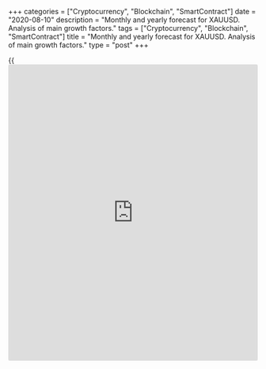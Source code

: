 +++
categories = ["Cryptocurrency", "Blockchain", "SmartContract"]
date = "2020-08-10"
description = "Monthly and yearly forecast for XAUUSD. Analysis of main growth factors."
tags = ["Cryptocurrency", "Blockchain", "SmartContract"]
title = "Monthly and yearly forecast for XAUUSD. Analysis of main growth factors."
type = "post"
+++

{{<iframe id="large-banner" src="https://www.bounty.group/#slide=7.0" width="100%" height="600" scrolling="no" style="border: 0px solid rgb(216, 221, 230); border-radius: 3px;">}}

August 10, 2020

August 10, 2020

Where is the gold price ceiling? The actual scenario for the coming
months and yearsMikhail Hypov

## The main factor in gold price growth, key levels, monthly and yearly
trading plan, long-term investment levels

Dear friends,

Gold has set up a new record and has already exceeded the
psychologically important level of 2,000 USD. My latest gold forecast is
[here][1]. Buyers’ targets were reached without expected retracements.
We need to update the scenario and find new targets and key levels for
the next months and years. That’s what we are going to do now!

### Fundamental analysis

First, let’s analyze the fundamental growth factors.

![LiteForex: Monthly and yearly forecast for XAUUSD. Analysis of main
growth factors.][2]

The chart above highlights two periods when the US Congress was
discussing the economic relief package. In the last case, the final
package hadn’t been approved yet, but it was clear that the associated
expenses would be covered by the printing press.

The US dollar index (DXY), marked as a red line, fell amidst that [news](https://www.letsplayfx.com/blog/forex-news-website/)
as usual. The correlation index - the red histogram - approached minus 1
in the highlighted areas. It indicates an opposite direction of
[XAUUSD][3], marked as a blue line, versus DXY. So, the main gold price
growth drivers are an attempt to avoid devaluation risks and protection
from inflation. Let’s analyze the USD index technically and compare it
with the projected gold price evolution to see if the bullish trend will
continue.

### DXY analysis

### ![LiteForex: Monthly and yearly forecast for XAUUSD. Analysis of
main growth factors.][4]

The whole [history](https://www.fixpro.org/post/chargeless-historical-data-api-backtesting/) of the USD index’ evolution is presented in the chart
above. The price has been changing in cycles.

The fall cycles are the following:

  1. Abandoning of the gold standard 
  2. US stock exchange crisis
  3. Dotcom crisis

The fourth cycle hasn’t begun yet. The index’s reversal could have
happened in 2017, not because of the US’ domestic factors but due to the
ECB’s tougher monetary [policy](https://www.fintechee.com/policy/). At that time, the euro was constantly
growing stronger against the dollar. However, there were no fundamental
reasons for a collapse, and the index consolidated at 90 - 100 points
instead of starting a new cycle. A fall continuation pattern formed in
the candlestick chart. I marked it with a red circle. A similar
situation was in 74s-77s. If this year’s candlestick closes below 2017’s
candlestick, i.e., 92.29 points, and updates the minimum of 91.011
points, the pattern may be validated. Then, we should expect a new cycle
of the dollar’s devaluation against the major currencies.

![LiteForex: Monthly and yearly forecast for XAUUSD. Analysis of main
growth factors.][5]

A bullish trend line is clearly seen in the monthly chart. Breaking
below this diagonal will be a strong bearish signal for the dollar. The
index chart almost lies on this trend line, so a drop below is only a
question of time.![LiteForex: Monthly and yearly forecast for XAUUSD.
Analysis of main growth factors.][6]

However, the weekly chart of DXY shows support from the trend line. The
second consecutive week closes with a strong shadow below. At the same
time, the index has reached the third support level of the Pivot
indicator. Another signal of a retracement is information from the TD
ROC oscillator. We see this indicator is in the oversold area. All these
signals suggest a probable retracement and consolidation at 93 - 96 in
the coming weeks. The trading channel of 95.50 - 100 points marked as a
white area will resist a further ascending movement.

Thus we may conclude the US index will support the demand for gold in
the long term while a new bearish cycle is forming. Still, the index and
the dollar may consolidate the next month, and [gold][3] may retrace
from its historic highs.

### Technical analysis of gold quotes

My previous review of gold’s global wave structure is available
[here][1].

![LiteForex: Monthly and yearly forecast for XAUUSD. Analysis of main
growth factors.][7]

On 2 July, we found out that [XAUUSD][3]’s price was developing in wave
5 of the super cycle. However, wave 5 was examined according to classic
ratios because the first and the third waves had been forming regularly.
Considering long-term forecasts of DXY’s weakening and the growing risk
aversion trend, we will consider wave 5 to be long now. Following our
new scenario and [Robert Prechter’s ratios][8], we know that wave 5 can
reach 61.8% of the whole wave structure. So, the highest point of the
global wave structure may be located at 2,600 USD.

Now we have to determine how soon XAUUSD can reach that level.

To do so, we will compare the inner structure of [gold][3] price
dynamics with the USD index.

![LiteForex: Monthly and yearly forecast for XAUUSD. Analysis of main
growth factors.][9]

Considering the latest impulse growth, we see that the red pattern is
forming wave 3. XAUUSD’s growth peak reached 1.618 of the first wave,
which is a technically excellent point to start a correction. The
impulse went far beyond the Pivot indicator's limits, which is a signal
of strong overboughtness in the framework of this year. As the second
wave of the red wave structure is flat, according to the [alternation
rule][10], the fourth wave will draw down sharply, and the depth may
reach 50% of the third wave. This level coincides with Pivot R3 level.
In total, it strengthens support at 1,700 USD.

After a deep drawdown, a sharp retracement may be expected. Still, the
fifth wave’s top will hardly exceed the previous peak as the buyers’
main force will focus on clawing back lost positions.

### Forecast for this month

![LiteForex: Monthly and yearly forecast for XAUUSD. Analysis of main
growth factors.][11]

If we compare DXY’s and [XAUUSD][3]’s evolution in the [daily](https://www.fintecher.org/2020/03/03/forex-trading-daily-strategy/) chart, we
are likely to see gold correct already this week. The USD index formed a
double bottom and is unable to break the multi-year bullish trend
without serious preparation. The overbought yellow metal is likely to
follow the trend and start the fourth wave of the red
correction.![LiteForex: Monthly and yearly forecast for XAUUSD. Analysis
of main growth factors.][12]

So, the trading plan for August looks like the following:

  * Short positions at the current levels at around 2,030 USD. 
  * Stop Loss above the current highs at 2,075 USD.
  * Take Profit at about 1,900 - 1,925 USD.

Profit/Risk ratio: 2.43. However, considering a strong bullish trend,
the price may break out to 2,140 USD. So, risk per trade shouldn’t
exceed 1% of the deposit!

### Forecast for this year and further on

![LiteForex: Monthly and yearly forecast for XAUUSD. Analysis of main
growth factors.][13]

Getting back to DXY’s global cycles mentioned at the beginning of this
article, we see that XAUUSD is very likely to update its highs the next
3-4 years. The chart above visualizes this scenario of gold’s and USD
index’ evolution. ![LiteForex: Monthly and yearly forecast for XAUUSD.
Analysis of main growth factors.][14]

If the above monthly scenario is realized, the bearish trend of gold in
wave 4 may reach the area of 1,700 - 1,800 USD. These are the most
interesting targets for long-term short positions. In this case, the
profit/risk ratio per trade will exceed 3.5 if stop loss is placed above
2,100 USD.

You can open a short position in gold [here][3] at LiteForex. Try a free
demo account to get your risk-free trading experience. No registration
is required. [Come in][15]!

Those who are thinking of long-term gold investments may check the
levels of 1,700 - 1,500 USD. None of the impulses in the gold markets
has ever done without a 20-40% retracement. It is a [historical](https://www.fintechee.com/services/historical-data-for-forex/) fact, and
the current case won’t be an exception.

Good luck and profits, everyone!

Yours,

Michael @Hypov

* * *

P.S. Did you like my article? Share it in social networks: it will be
the best “thank you" :)

Ask me questions and comment below. I’ll be glad to answer your
questions and give necessary explanations.

 **Useful links:**

  * I recommend trying to trade with a reliable broker [here][16]. The system allows you to trade by yourself or copy successful traders from all across the globe.
  * Use my promo-code BLOG for getting deposit bonus 50% on LiteForex platform. Just enter this code in the appropriate field while [depositing][17] your trading account.
  * Telegram channel with high-quality analytics, Forex reviews, training articles, and other useful things for traders <t.me/liteforex>

## Price chart of XAUUSD in real time mode

![Where is the gold price ceiling? The actual scenario for the coming
months and years][18]

The content of this article reflects the author’s opinion and does not
necessarily reflect the official position of LiteForex. The material
published on this page is provided for informational purposes only and
should not be considered as the provision of investment advice for the
purposes of Directive 2004/39/EC.

Rate this article:

{{value}}

( {{count}} {{title}} )

   1. www.liteforex.com/blog/analysts-opinions/global-gold-price-forecast-and-analysis/
   2. cdn.liteforex.com/cache/uploads/blog_post/cryptocyrrency/hyipov/2020.08.10/zoloto_protiv_indeksa_dollara_1.jpg?w=30&s=0b6021a3a28c478786592d8df172cb10
   3. my.liteforex.com/trading/chart?symbol=XAUUSD&returnUrl=true
   4. cdn.liteforex.com/cache/uploads/blog_post/cryptocyrrency/hyipov/2020.08.10/indeks_stoimosti_dollara_2.jpg?w=30&s=ecb8362c60333258b22b291f7d960507
   5. cdn.liteforex.com/cache/uploads/blog_post/cryptocyrrency/hyipov/2020.08.10/indeks_stoimosti_dollara_3.jpg?w=30&s=df525009e1205bc48f534db16b360c92
   6. cdn.liteforex.com/cache/uploads/blog_post/cryptocyrrency/hyipov/2020.08.10/indeks_stoimosti_dollara_4.jpg?w=30&s=be4072088d7a0dab3c10a0cd2734d104
   7. cdn.liteforex.com/cache/uploads/blog_post/cryptocyrrency/hyipov/2020.08.10/XAUUSD_5.jpg?w=30&s=11ff901610b4a2953e455a876529f34b
   8. www.liteforex.com/blog/for-professionals/market-wave-theory-by-robert-prechter-part-5-fibonacci-geometry-and-ratio-analysis/
   9. cdn.liteforex.com/cache/uploads/blog_post/cryptocyrrency/hyipov/2020.08.10/XAUUSD_6.jpg?w=30&s=1d0fc16a18aa69044f4c504445da7fcb
   10. www.liteforex.com/blog/for-professionals/market-wave-theory-by-robert-prechter-part-2-wave-degrees-and-more-guidelines-of-wave-alternation/
   11. cdn.liteforex.com/cache/uploads/blog_post/cryptocyrrency/hyipov/2020.08.10/zoloto_protiv_indeksa_dollara_7.jpg?w=30&s=61191f9fbac4d0739bac9b1b9c3fb3bb
   12. cdn.liteforex.com/cache/uploads/blog_post/cryptocyrrency/hyipov/2020.08.10/XAUUSD_8.jpg?w=30&s=1366a224c3fb762a949ec50c05991bc0
   13. cdn.liteforex.com/cache/uploads/blog_post/cryptocyrrency/hyipov/2020.08.10/zoloto_protiv_indeksa_dollara_9.jpg?w=30&s=aca0bc4cd09627427a28ee11ff23140d
   14. cdn.liteforex.com/cache/uploads/blog_post/cryptocyrrency/hyipov/2020.08.10/XAUUSD_10.jpg?w=30&s=fed5b2832274cc146ff04fe627013bf1
   15. my.liteforex.com/trading/chart?symbol=XAUUSD
   16. my.liteforex.com/?category=analysts-opinions&slug=where-is-the-gold-price-ceiling-the-actual-scenario-for-the-coming-months-and-years&openPopup=%2Fregistration%2Fpopup&utm_source=blog&utm_medium=article&utm_campaign=bonus
   17. my.liteforex.com/deposit/?category=analysts-opinions&slug=where-is-the-gold-price-ceiling-the-actual-scenario-for-the-coming-months-and-years&promo_code=BLOG&utm_source=blog&utm_medium=article&utm_campaign=bonus
   18. cdn.liteforex.com/cache/uploads/blog_post/cryptocyrrency/hyipov/2020.08.10/XAUUSD_logo.jpg?q=75&w=1000&s=9280659d397abfb70b3735f42cabf87e